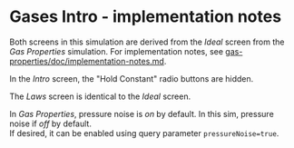 # Gases Intro - implementation notes

Both screens in this simulation are derived from the _Ideal_ screen from the _Gas Properties_ simulation.
For implementation notes, see [gas-properties/doc/implementation-notes.md](https://github.com/phetsims/gas-properties/blob/master/doc/implementation-notes.md).

In the _Intro_ screen, the "Hold Constant" radio buttons are hidden. 

The _Laws_ screen is identical to the _Ideal_ screen.

In _Gas Properties_, pressure noise is _on_ by default.  In this sim, pressure noise if _off_ by default.  
If desired, it can be enabled using query parameter `pressureNoise=true`.

